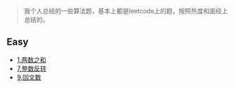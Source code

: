 > 我个人总结的一些算法题，基本上都是leetcode上的题，按照热度和面经上总结的。

## Easy

- [1.两数之和](lc/1.两数之和.md)
- [7.整数反转](lc/7.整数反转.md)
- [9.回文数](lc/9.回文数.md)